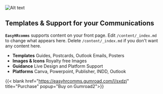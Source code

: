 
![Alt text](/img/hexagon.jpg  "The Stormtroopocat")
## Templates & Support for your Communications
**`EasyHRcomms`** supports content on your front page. Edit `/content/_index.md` to change what appears here. Delete `/content/_index.md` if you don't want any content here.

* **Templates** Guides, Postcards, Outlook Emails, Posters
* **Images & Icons** Royalty free Images 
* **Guidance** Live Design and Platform Support
* **Platforms** Canva, Powerpoint, Publisher, INDD, Outlook

{{< blank  href="https://easyhrcomms.gumroad.com/l/sxdzj" title="Purchase" popup="Buy on Gumroad2">}}